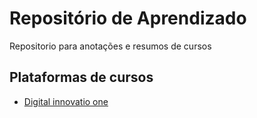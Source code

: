# Repositório de Aprendizado

Repositorio para anotações e resumos de cursos

## Plataformas de cursos
- [Digital innovatio one](https://www.dio.me/)
